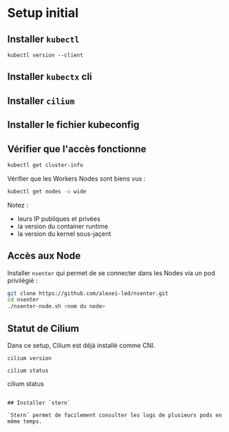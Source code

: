 # Setup initial

## Installer `kubectl`


```shell
kubectl version --client
```

## Installer `kubectx` cli

## Installer `cilium`

## Installer le fichier kubeconfig

## Vérifier que l'accès fonctionne

```bash
kubectl get cluster-info
```

Vérifier que les Workers Nodes sont biens vus :
```bash
kubectl get nodes -o wide
```
Notez :
* leurs IP publiques et privées
* la version du container runtime
* la version du kernel sous-jaçent

## Accès aux Node
Installer  `nsenter` qui permet de se connecter dans les Nodes via un pod privilégié :
```bash
git clone https://github.com/alexei-led/nsenter.git
cd nsenter
./nsenter-node.sh <nom du node>
```

## Statut de Cilium
Dans ce setup, Cilium est déjà installé comme CNI.

```shell
cilium version
```

```shell
cilium status
```
cilium status
```

## Installer `stern`

`Stern` permet de facilement consulter les logs de plusieurs pods en même temps.

